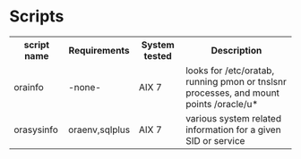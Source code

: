# Scripts

<table>
  <tr><th>script name</th><th>Requirements</th><th>System tested</th><th>Description</th></th></tr>
  <tr><td>orainfo</td><td>-none-</td><td>AIX 7</td><td>looks for /etc/oratab, running pmon or tnslsnr processes, and mount points /oracle/u* </td></tr>
  <tr><td>orasysinfo</td><td>oraenv,sqlplus</td><td>AIX 7</td><td>various system related information for a given SID or service</td></tr>
</table>
